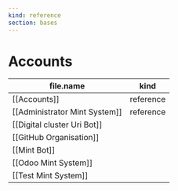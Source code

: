```yaml
---
kind: reference
section: bases
---
```


# Accounts

| file.name                     | kind      |
| ----------------------------- | --------- |
| [[Accounts]]                  | reference |
| [[Administrator Mint System]] | reference |
| [[Digital cluster Uri Bot]]   |           |
| [[GitHub Organisation]]       |           |
| [[Mint Bot]]                  |           |
| [[Odoo Mint System]]          |           |
| [[Test Mint System]]          |           |
